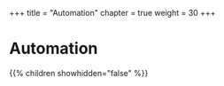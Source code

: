 +++
title = "Automation"
chapter = true
weight = 30
+++

# Automation

{{% children showhidden="false" %}}
